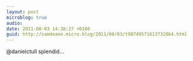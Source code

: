 ```yaml
---
layout: post
microblog: true
audio: 
date: 2011-08-03 14:38:27 +0100
guid: http://samdeane.micro.blog/2011/08/03/t98749571613732864.html
---
```

@danielctull splendid...
